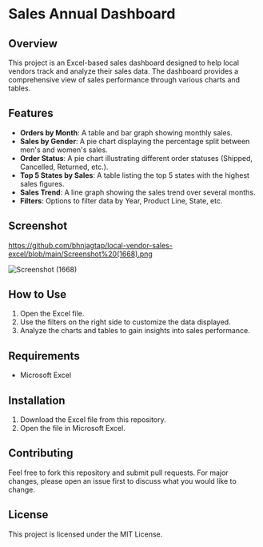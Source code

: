 # Sales Annual Dashboard

## Overview
This project is an Excel-based sales dashboard designed to help local vendors track and analyze their sales data. The dashboard provides a comprehensive view of sales performance through various charts and tables.

## Features
- **Orders by Month**: A table and bar graph showing monthly sales.
- **Sales by Gender**: A pie chart displaying the percentage split between men's and women's sales.
- **Order Status**: A pie chart illustrating different order statuses (Shipped, Cancelled, Returned, etc.).
- **Top 5 States by Sales**: A table listing the top 5 states with the highest sales figures.
- **Sales Trend**: A line graph showing the sales trend over several months.
- **Filters**: Options to filter data by Year, Product Line, State, etc.

## Screenshot
https://github.com/bhnjagtap/local-vendor-sales-excel/blob/main/Screenshot%20(1668).png

![Screenshot (1668)](https://github.com/user-attachments/assets/cd9ea341-8444-499c-8b90-5140a71d6868)


## How to Use
1. Open the Excel file.
2. Use the filters on the right side to customize the data displayed.
3. Analyze the charts and tables to gain insights into sales performance.

## Requirements
- Microsoft Excel

## Installation
1. Download the Excel file from this repository.
2. Open the file in Microsoft Excel.

## Contributing
Feel free to fork this repository and submit pull requests. For major changes, please open an issue first to discuss what you would like to change.

## License
This project is licensed under the MIT License.
